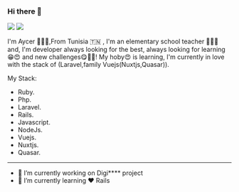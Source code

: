 ### Hi there 👋
<p>
   <img src="https://github-readme-stats.sera5-dev.vercel.app/api?username=aysnet1&hide=stars&show_icons=true&count_private=false&include_all_commits=true&title_color=000000&icon_color=000000&hide_border=true" width="">
   <img src="https://github-readme-stats.sera5-dev.vercel.app/api/top-langs/?username=aysnet1&hide_border=true&layout=compact&title_color=000000&tetx_color=000000" width="">
</p>

I'm Aycer 🙋🏻‍♂️,From Tunisia 🇹🇳 , I'm an elementary school teacher 👨🏻‍🏫 and, I'm developer always looking for the best, always looking for learning 😁😍 and new challenges😋💪🏻! My hoby😍 is learning, I'm currently in love with the stack of  (Laravel,family Vuejs(Nuxtjs,Quasar)).

My Stack:

- Ruby. 
- Php. 
- Laravel. 
- Rails. 
- Javascript. 
- NodeJs. 
- Vuejs. 
- Nuxtjs. 
- Quasar. 
_____

- 🔭 I’m currently working on Digi**** project 
- 🌱 I’m currently learning ❤️ Rails



